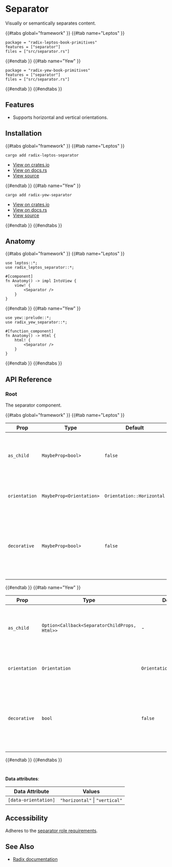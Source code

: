 # Separator

Visually or semantically separates content.

{{#tabs global="framework" }}
{{#tab name="Leptos" }}

```toml,trunk
package = "radix-leptos-book-primitives"
features = ["separator"]
files = ["src/separator.rs"]
```

{{#endtab }}
{{#tab name="Yew" }}

```toml,trunk
package = "radix-yew-book-primitives"
features = ["separator"]
files = ["src/separator.rs"]
```

{{#endtab }}
{{#endtabs }}

## Features

- Supports horizontal and vertical orientations.

## Installation

{{#tabs global="framework" }}
{{#tab name="Leptos" }}

```shell
cargo add radix-leptos-separator
```

- [View on crates.io](https://crates.io/crates/radix-leptos-separator)
- [View on docs.rs](https://docs.rs/radix-leptos-separator/latest/radix_leptos_separator/)
- [View source](https://github.com/RustForWeb/radix/tree/main/packages/primitives/leptos/separator)

{{#endtab }}
{{#tab name="Yew" }}

```shell
cargo add radix-yew-separator
```

- [View on crates.io](https://crates.io/crates/radix-yew-separator)
- [View on docs.rs](https://docs.rs/radix-yew-separator/latest/radix_yew_separator/)
- [View source](https://github.com/RustForWeb/radix/tree/main/packages/primitives/yew/separator)

{{#endtab }}
{{#endtabs }}

## Anatomy

{{#tabs global="framework" }}
{{#tab name="Leptos" }}

```rust,ignore
use leptos::*;
use radix_leptos_separator::*;

#[component]
fn Anatomy() -> impl IntoView {
    view! {
        <Separator />
    }
}
```

{{#endtab }}
{{#tab name="Yew" }}

```rust,ignore
use yew::prelude::*;
use radix_yew_separator::*;

#[function_component]
fn Anatomy() -> Html {
    html! {
        <Separator />
    }
}
```

{{#endtab }}
{{#endtabs }}

## API Reference

### Root

The separator component.

{{#tabs global="framework" }}
{{#tab name="Leptos" }}

| Prop          | Type                     | Default                   | Description                                                                                          |
|---------------|--------------------------|---------------------------|------------------------------------------------------------------------------------------------------|
| `as_child`    | `MaybeProp<bool>`        | `false`                   | If `true`, renders only its children without the default wrapper.                                    |
| `orientation` | `MaybeProp<Orientation>` | `Orientation::Horizontal` | Determines whether the separator is horizontal or vertical.                                          |
| `decorative`  | `MaybeProp<bool>`        | `false`                   | If `true`, the separator is considered purely visual, and does not appear in the accessibility tree. |

{{#endtab }}
{{#tab name="Yew" }}

| Prop          | Type                                          | Default                   | Description                                                                                          |
|---------------|-----------------------------------------------|---------------------------|------------------------------------------------------------------------------------------------------|
| `as_child`    | `Option<Callback<SeparatorChildProps, Html>>` | -                         | If present, renders only its children without the default wrapper.                                   |
| `orientation` | `Orientation`                                 | `Orientation::Horizontal` | Determines whether the separator is horizontal or vertical.                                          |
| `decorative`  | `bool`                                        | `false`                   | If `true`, the separator is considered purely visual, and does not appear in the accessibility tree. |

{{#endtab }}
{{#endtabs }}

<div style="height: 1em;"></div>

**Data attributes**:

| Data Attribute       | Values                         |
|----------------------|--------------------------------|
| `[data-orientation]` | `"horizontal"` \| `"vertical"` |

## Accessibility

Adheres to the [separator role requirements](https://www.w3.org/TR/wai-aria-1.2/#separator).

## See Also

- [Radix documentation](https://www.radix-ui.com/primitives/docs/components/separator)
